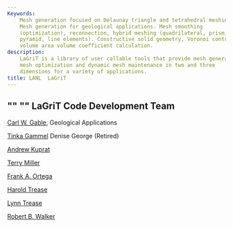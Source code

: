 ```yaml
---
Keywords: 
    Mesh generation focused on Delaunay triangle and tetrahedral meshing.
    Mesh generation for geological applications. Mesh smoothing
    (optimization), reconnection, hybrid meshing (quadrilateral, prism,
    pyramid, line elements). Constructive solid geometry, Voronoi control
    volume area volume coefficient calculation.
description: 
    LaGriT is a library of user callable tools that provide mesh generation,
    mesh optimization and dynamic mesh maintenance in two and three
    dimensions for a variety of applications.
title: LANL  LaGriT 
---
```




"" ""
LaGriT Code Development Team
----------------------------

[Carl W. Gable](http://www.ees.lanl.gov/staff/gable), Geological
Applications

[Tinka Gammel](http://phonebook.lanl.gov/phonebook_long.php?102076)
Denise George (Retired)

[Andrew Kuprat](http://www.pnl.gov)

[Terry Miller](http://phonebook.lanl.gov/phonebook_long.php?113691)

[Frank A. Ortega](http://phonebook.lanl.gov/phonebook_long.php?104962)

[Harold Trease](http://www.pnl.gov)

[Lynn Trease](http://www.pnl.gov)

[Robert B. Walker](http://phonebook.lanl.gov/phonebook_long.php?084728)



